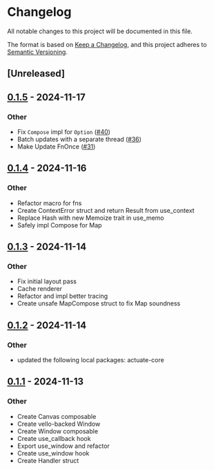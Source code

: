 # Changelog

All notable changes to this project will be documented in this file.

The format is based on [Keep a Changelog](https://keepachangelog.com/en/1.0.0/),
and this project adheres to [Semantic Versioning](https://semver.org/spec/v2.0.0.html).

## [Unreleased]

## [0.1.5](https://github.com/actuate-rs/actuate/compare/actuate-winit-v0.1.4...actuate-winit-v0.1.5) - 2024-11-17

### Other

- Fix `Compose` impl for `Option` ([#40](https://github.com/actuate-rs/actuate/pull/40))
- Batch updates with a separate thread ([#36](https://github.com/actuate-rs/actuate/pull/36))
- Make Update FnOnce ([#31](https://github.com/actuate-rs/actuate/pull/31))

## [0.1.4](https://github.com/actuate-rs/actuate/compare/actuate-winit-v0.1.3...actuate-winit-v0.1.4) - 2024-11-16

### Other

- Refactor macro for fns
- Create ContextError struct and return Result from use_context
- Replace Hash with new Memoize trait in use_memo
- Safely impl Compose for Map<C>

## [0.1.3](https://github.com/actuate-rs/actuate/compare/actuate-winit-v0.1.2...actuate-winit-v0.1.3) - 2024-11-14

### Other

- Fix initial layout pass
- Cache renderer
- Refactor and impl better tracing
- Create unsafe MapCompose struct to fix Map soundness

## [0.1.2](https://github.com/actuate-rs/actuate/compare/actuate-winit-v0.1.1...actuate-winit-v0.1.2) - 2024-11-14

### Other

- updated the following local packages: actuate-core

## [0.1.1](https://github.com/actuate-rs/actuate/compare/actuate-winit-v0.1.0...actuate-winit-v0.1.1) - 2024-11-13

### Other

- Create Canvas composable
- Create vello-backed Window
- Create Window composable
- Create use_callback hook
- Export use_window and refactor
- Create use_window hook
- Create Handler struct
